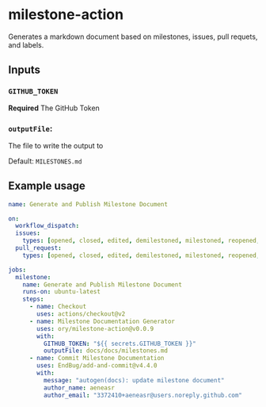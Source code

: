 # milestone-action

Generates a markdown document based on milestones, issues, pull requets,
and labels.

## Inputs

### `GITHUB_TOKEN`

**Required** The GitHub Token

### `outputFile`:

The file to write the output to

Default: `MILESTONES.md`

## Example usage

```yaml
name: Generate and Publish Milestone Document

on:
  workflow_dispatch:
  issues:
    types: [opened, closed, edited, demilestoned, milestoned, reopened, assigned, unassigned, labeled, unlabeled]
  pull_request:
    types: [opened, closed, edited, demilestoned, milestoned, reopened, assigned, unassigned, labeled, unlabeled]

jobs:
  milestone:
    name: Generate and Publish Milestone Document
    runs-on: ubuntu-latest
    steps:
      - name: Checkout
        uses: actions/checkout@v2
      - name: Milestone Documentation Generator
        uses: ory/milestone-action@v0.0.9
        with:
          GITHUB_TOKEN: "${{ secrets.GITHUB_TOKEN }}"
          outputFile: docs/docs/milestones.md
      - name: Commit Milestone Documentation
        uses: EndBug/add-and-commit@v4.4.0
        with:
          message: "autogen(docs): update milestone document"
          author_name: aeneasr
          author_email: "3372410+aeneasr@users.noreply.github.com"
```
